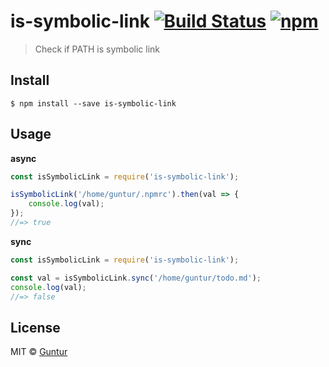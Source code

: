 # is-symbolic-link [![Build Status](https://travis-ci.org/iguntur/is-symbolic-link.svg?branch=master)](https://travis-ci.org/iguntur/is-symbolic-link) [![npm](https://img.shields.io/npm/v/is-symbolic-link.svg?style=flat-square)](https://npmjs.com/package/is-symbolic-link)

> Check if PATH is symbolic link

## Install

```
$ npm install --save is-symbolic-link
```


## Usage

**async**

```js
const isSymbolicLink = require('is-symbolic-link');

isSymbolicLink('/home/guntur/.npmrc').then(val => {
	console.log(val);
});
//=> true
```


**sync**

```js
const isSymbolicLink = require('is-symbolic-link');

const val = isSymbolicLink.sync('/home/guntur/todo.md');
console.log(val);
//=> false
```


## License

MIT © [Guntur](http://guntur.starmediateknik.com)
